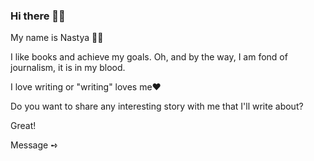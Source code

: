 ### Hi there 👋🏻
 My name is Nastya ✌🏻
 
I like books and achieve my goals. 
Oh, and by the way, I am fond of journalism, it is in my blood.

I love writing or "writing" loves me❤️

Do you want to share any interesting story with me that I'll write about?

Great!

Message ➺ 
